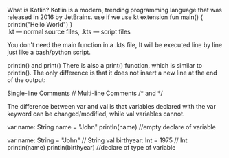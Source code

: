 What is Kotlin?
Kotlin is a modern, trending programming language that was released in 2016 by JetBrains.
use if we use kt extension
        fun main() {
          println("Hello World")
        }   
.kt — normal source files, .kts — script files

You don't need the main function in a .kts file, It will be executed line by line just like a bash/python script.

println() and print()
There is also a print() function, which is similar to println(). The only difference is that it does not insert a new line at the end of the output:

Single-line Comments //
Multi-line Comments /* and */

The difference between var and val is that variables declared with the var keyword can be changed/modified, while val variables cannot.

var name: String
name = "John"
println(name)   //empty declare of variable 

var name: String = "John" // String
val birthyear: Int = 1975 // Int
println(name)
println(birthyear)   //declare of type of variable
